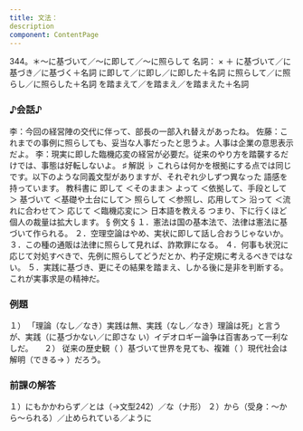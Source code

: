 ```yaml
---
title: 文法：
description
component: ContentPage
---
```



344。＊～に基づいて／～に即して／～に照らして
名詞： × ＋ に基づいて／に基づき／に基づく＋名詞 に即して／に即し／に即した＋名詞 に照らして／に照らし／に照らした＋名詞 を踏まえて／を踏まえ／を踏まえた＋名詞
### ♪会話♪
李：今回の経営陣の交代に伴って、部長の一部入れ替えがあったね。
佐藤：これまでの事例に照らしても、妥当な人事だったと思うよ。人事は企業の意思表示だよ。
李：現実に即した臨機応変の経営が必要だ。従来のやり方を踏襲するだけでは、事態は好転しないよ。
♯ 解説 ♭
これらは何かを根拠にする点では同じです。以下のような同義文型がありますが、それぞれ少しずつ異なった
語感を持っています。
教科書に 即して ＜そのまま＞
よって ＜依拠して、手段として＞ 基づいて ＜基礎や土台にして＞ 照らして ＜参照し、応用して＞ 沿って ＜流れに合わせて＞ 応じて ＜臨機応変に＞
日本語を教える
つまり、下に行くほど個人の裁量は拡大します。
§ 例文 §
１．憲法は国の基本法で、法律は憲法に基づいて作られる。
２．空理空論はやめ、実状に即して話し合おうじゃないか。
３．この種の通販は法律に照らして見れば、詐欺罪になる。
４．何事も状況に応じて対処すべきで、先例に照らしてどうだとか、杓子定規に考えるべきではない。
５．実践に基づき、更にその結果を踏まえ、しかる後に是非を判断する。これが実事求是の精神だ。
### 例題
１） 「理論（なし／なき）実践は無、実践（なし／なき）理論は死」と言うが、実践（に基づかない／に即さな
い）イデオロギー論争は百害あって一利なしだ。    
２） 従来の歴史観（ ）基づいて世界を見ても、複雑（ ）現代社会は解明（できる→ ）だろう。
### 前課の解答
１）にもかかわらず／とは（→文型242）／な（ナ形）
２）から（受身：～から～られる）／止められている／ように
